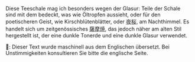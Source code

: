 <p>Diese Teeschale mag ich besonders wegen der Glasur: Teile der Schale sind mit dem bedeckt, was wie Öltropfen aussieht, oder für den poetischeren Geist, wie Kirschblütenblätter, oder <abbr title="yozakura">夜桜</abbr>, am Nachthimmel. Es handelt sich um zeitgenössisches <abbr title="satsuma-Keramik">薩摩焼</abbr>, das jedoch näher am alten Stil hergestellt ist, der eine dunkle Tonerde und eine dunkle Glasur verwendet.</p>
👾: Dieser Text wurde maschinell aus dem Englischen übersetzt. Bei Unstimmigkeiten konsultieren Sie bitte die englische Seite.
